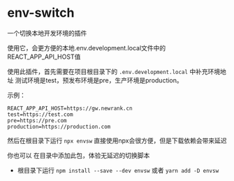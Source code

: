 # env-switch
一个切换本地开发环境的插件

使用它，会更方便的本地.env.development.local文件中的REACT_APP_API_HOST值

使用此插件，首先需要在项目根目录下的 `.env.development.local` 中补充环境地址
测试环境是test，预发布环境是pre，生产环境是production。

示例：
~~~
REACT_APP_API_HOST=https://gw.newrank.cn
test=https://test.com
pre=https://pre.com
production=https://production.com
~~~

然后在根目录下运行 `npx envsw`
直接使用npx会很方便，但是下载依赖会带来延迟

你也可以 在目录中添加此包，体验无延迟的切换脚本
* 根目录下运行 `npm install --save --dev envsw` 或者 `yarn add -D envsw`
